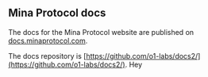 ## Mina Protocol docs

The docs for the Mina Protocol website are published on [docs.minaprotocol.com](https://docs.minaprotocol.com/).

The docs repository is [https://github.com/o1-labs/docs2/](https://github.com/o1-labs/docs2/).
Hey
